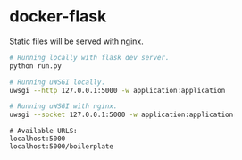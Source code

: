 # docker-flask

Static files will be served with nginx.

```bash
# Running locally with flask dev server.
python run.py

# Running uWSGI locally.
uwsgi --http 127.0.0.1:5000 -w application:application

# Running uWSGI with nginx.
uwsgi --socket 127.0.0.1:5000 -w application:application
```

```
# Available URLS:
localhost:5000
localhost:5000/boilerplate
```
